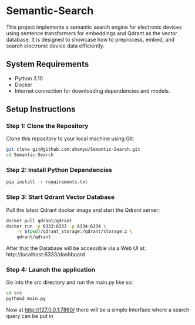# Semantic-Search

This project implements a semantic search engine for electronic devices using sentence transformers for embeddings and Qdrant as the vector database. It is designed to showcase how to preprocess, embed, and search electronic device data efficiently.

## System Requirements

- Python 3.10
- Docker
- Internet connection for downloading dependencies and models.

## Setup Instructions

### Step 1: Clone the Repository

Clone this repository to your local machine using Git:

```bash
git clone git@github.com:ahemyu/Semantic-Search.git
cd Semantic-Search
```
### Step 2: Install Python Dependencies

```bash
pip install -r requirements.txt
```

### Step 3: Start Qdrant Vector Database

Pull the latest Qdrant docker image and start the Qdrant server:
```bash
docker pull qdrant/qdrant
docker run -p 6333:6333 -p 6334:6334 \
    -v $(pwd)/qdrant_storage:/qdrant/storage:z \
    qdrant/qdrant
```
After that the Database will be accessible via a Web UI at:  http://localhost:6333/dashboard


### Step 4: Launch the application
Go into the src directory and run the main.py like so:  

```bash
cd src
python3 main.py
```

Now at http://127.0.0.1:7860/ there will be a simple Interface where a search query can be put in 